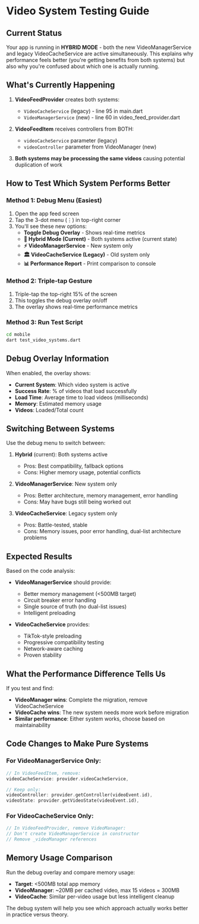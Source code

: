 # Video System Testing Guide

## Current Status

Your app is running in **HYBRID MODE** - both the new VideoManagerService and legacy VideoCacheService are active simultaneously. This explains why performance feels better (you're getting benefits from both systems) but also why you're confused about which one is actually running.

## What's Currently Happening

1. **VideoFeedProvider** creates both systems:
   - `VideoCacheService` (legacy) - line 95 in main.dart
   - `VideoManagerService` (new) - line 60 in video_feed_provider.dart

2. **VideoFeedItem** receives controllers from BOTH:
   - `videoCacheService` parameter (legacy)
   - `videoController` parameter from VideoManager (new)

3. **Both systems may be processing the same videos** causing potential duplication of work

## How to Test Which System Performs Better

### Method 1: Debug Menu (Easiest)
1. Open the app feed screen
2. Tap the 3-dot menu (⋮) in top-right corner
3. You'll see these new options:
   - **Toggle Debug Overlay** - Shows real-time metrics
   - **🔀 Hybrid Mode (Current)** - Both systems active (current state)
   - **⚡ VideoManagerService** - New system only
   - **🏛️ VideoCacheService (Legacy)** - Old system only
   - **📊 Performance Report** - Print comparison to console

### Method 2: Triple-tap Gesture
1. Triple-tap the top-right 15% of the screen
2. This toggles the debug overlay on/off
3. The overlay shows real-time performance metrics

### Method 3: Run Test Script
```bash
cd mobile
dart test_video_systems.dart
```

## Debug Overlay Information

When enabled, the overlay shows:
- **Current System**: Which video system is active
- **Success Rate**: % of videos that load successfully 
- **Load Time**: Average time to load videos (milliseconds)
- **Memory**: Estimated memory usage
- **Videos**: Loaded/Total count

## Switching Between Systems

Use the debug menu to switch between:

1. **Hybrid** (current): Both systems active
   - Pros: Best compatibility, fallback options
   - Cons: Higher memory usage, potential conflicts

2. **VideoManagerService**: New system only
   - Pros: Better architecture, memory management, error handling
   - Cons: May have bugs still being worked out

3. **VideoCacheService**: Legacy system only  
   - Pros: Battle-tested, stable
   - Cons: Memory issues, poor error handling, dual-list architecture problems

## Expected Results

Based on the code analysis:

- **VideoManagerService** should provide:
  - Better memory management (<500MB target)
  - Circuit breaker error handling
  - Single source of truth (no dual-list issues)
  - Intelligent preloading

- **VideoCacheService** provides:
  - TikTok-style preloading
  - Progressive compatibility testing
  - Network-aware caching
  - Proven stability

## What the Performance Difference Tells Us

If you test and find:

- **VideoManager wins**: Complete the migration, remove VideoCacheService
- **VideoCache wins**: The new system needs more work before migration
- **Similar performance**: Either system works, choose based on maintainability

## Code Changes to Make Pure Systems

### For VideoManagerService Only:
```dart
// In VideoFeedItem, remove:
videoCacheService: provider.videoCacheService,

// Keep only:
videoController: provider.getController(videoEvent.id),
videoState: provider.getVideoState(videoEvent.id),
```

### For VideoCacheService Only:
```dart
// In VideoFeedProvider, remove VideoManager:
// Don't create VideoManagerService in constructor
// Remove _videoManager references
```

## Memory Usage Comparison

Run the debug overlay and compare memory usage:
- **Target**: <500MB total app memory
- **VideoManager**: ~20MB per cached video, max 15 videos = 300MB
- **VideoCache**: Similar per-video usage but less intelligent cleanup

The debug system will help you see which approach actually works better in practice versus theory.